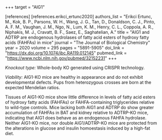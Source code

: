 +++
target = "AIG1"

[references]
    [references.erikci_ertunc2020]
        authors_list = "Erikci Ertunc, M., Kok, B. P., Parsons, W. H., Wang, J. G., Tan, D., Donaldson, C. J., Pinto, A. F. M., Vaughan, J. M., Ngo, N., Lum, K. M., Henry, C. L., Coppola, A. R., Niphakis, M. J., Cravatt, B. F., Saez, E., Saghatelian, A."
        title = "AIG1 and ADTRP are endogenous hydrolases of fatty acid esters of hydroxy fatty acids (FAHFAs) in mice"
        journal = "The Journal of Biological Chemistry"
        year = 2020
        volume = 295
        pages = "5891-5905"
        doi_link = "https://dx.doi.org/10.1074/jbc.RA119.012145"
        pubmed_link = "https://www.ncbi.nlm.nih.gov/pubmed/32152231"
+++

<p><em>Knockout type:</em> Whole-body KO generated using CRISPR technology.</p>
<p><em>Viability:</em> AIG1-KO mice are healthy in appearance and do not exhibit developmental defects. Pups from heterozygous crosses are born at the expected Mendelian ratios.</p>
<p>Tissues of AIG1-KO mice show little difference in levels of fatty acid esters of hydroxy fatty acids (FAHFAs) or FAHFA-containing triglycerides relative to wild-type controls. Mice lacking both AIG1 and ADTRP do show greater accumulation of FAHFAs in BAT and kidney relative to ADTRP-KO mice, indicating that AIG1 does behave as an endogenous FAHFA hydrolase. Neither AIG1-KO mice, nor double AIG1/ADTRP-KO mice are protected from the alterations in glucose and insulin homoestasis induced by a high-fat diet.</p>
